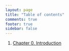 ```yaml
---
layout: page
title: "Table of contents"
comments: true
footer: true
sidebar: false
---
```

1. [Chapter 0. Introduction](/fsurvival/introduction/)

